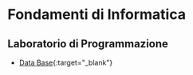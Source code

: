 # Fondamenti di Informatica 
## Laboratorio di Programmazione

- [Data Base](https://fondinfo.github.io/database){:target="_blank"}

